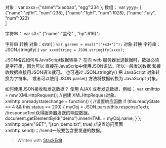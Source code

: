 对象：var xxxx={"name“:"xiaobao", "egg”:234 };
数组：
	var yyyy=
	[
		{"name":"ejfhf", "num":238},
		{"name":"fghf", "num":1028},
		{"name":"uiy", "num":323}		
]

字符串：
	var s3=" {\"name\":\"盖伦\"  , \"hp\":616}";

字符串 转换 对象：eval( )
`var gareen = eval("("+s3+")");`
对象 转换 字符串： JSON.stringify( )
`var xxxxString = JSON.stringify(xxxx);`

JSON格式如何与JavaScript数据转换？
 在向 web 服务器发送数据时，数据必须是字符串，因为可以 直接在JavaScrip中使用JSON语法，所以一般发送数据 和接收数据直接用JSON语法就可。
  也可通过 JSON.stringify() 把 JavaScript 对象转换为字符串， 或者可以使用 JSON.parse() 方法将数据转换为 JavaScript 对象。

如何使用JSON接收和发送数据？ 
使用 AJAX 或者发送数据，例如： 
var xmlhttp = new XMLHttpRequest(); //创建 XMLHttpReques对象。
 xmlhttp.onreadystatechange = function() { //设置响应函数 
 if (this.readyState == 4 && this.status == 200) { 
 myObj = JSON.parse(this.responseText); //responseText获得服务器发送的响应数据。 document.getElementById("demo").innerHTML = myObj.name;
  } }; 
 xmlhttp.open("GET", "json_demo.txt", true);//设置访问页面 xmlhttp.send()；//send一般要包含要发送的数据。

> Written with [StackEdit](https://stackedit.io/).
<!--stackedit_data:
eyJoaXN0b3J5IjpbMTM3MDU0MzAzNCwtMTE1OTU1ODk4MCw1ND
AyMzI3ODRdfQ==
-->
